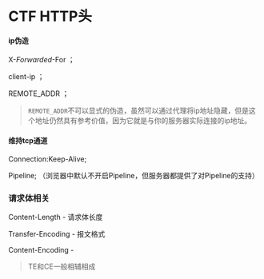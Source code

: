 # CTF HTTP头

#### ip伪造

X-*Forwarded*-For ；

client-ip ；

REMOTE_ADDR ；

> `REMOTE_ADDR`不可以显式的伪造，虽然可以通过代理将ip地址隐藏，但是这个地址仍然具有参考价值，因为它就是与你的服务器实际连接的ip地址。

#### 维持tcp通道

Connection:Keep-Alive;

Pipeline; （浏览器中默认不开启Pipeline，但服务器都提供了对Pipeline的支持）

### 请求体相关

Content-Length - 请求体长度

Transfer-Encoding - 报文格式

Content-Encoding - 

> TE和CE一般相辅相成